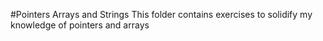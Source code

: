 #Pointers Arrays and Strings
This folder contains exercises to solidify my knowledge of pointers and arrays
